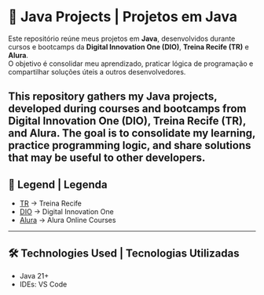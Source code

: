 # 🚀 Java Projects | Projetos em Java

Este repositório reúne meus projetos em **Java**, desenvolvidos durante cursos e bootcamps da **Digital Innovation One (DIO)**, **Treina Recife (TR)** e **Alura**.  
O objetivo é consolidar meu aprendizado, praticar lógica de programação e compartilhar soluções úteis a outros desenvolvedores.

This repository gathers my Java projects, developed during courses and bootcamps from Digital Innovation One (DIO), Treina Recife (TR), and Alura.
The goal is to consolidate my learning, practice programming logic, and share solutions that may be useful to other developers.
---

## 📖 Legend | Legenda
 
- [TR](https://www.treinarecife.com.br) → Treina Recife  
- [DIO](https://www.dio.me) → Digital Innovation One  
- [Alura](https://www.alura.com.br) → Alura Online Courses  

---

## 🛠️ Technologies Used | Tecnologias Utilizadas

- Java 21+  
- IDEs: VS Code

